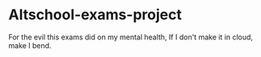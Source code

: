 # Altschool-exams-project

For the evil this exams did on my mental health, If I don't make it in cloud, make I bend.

